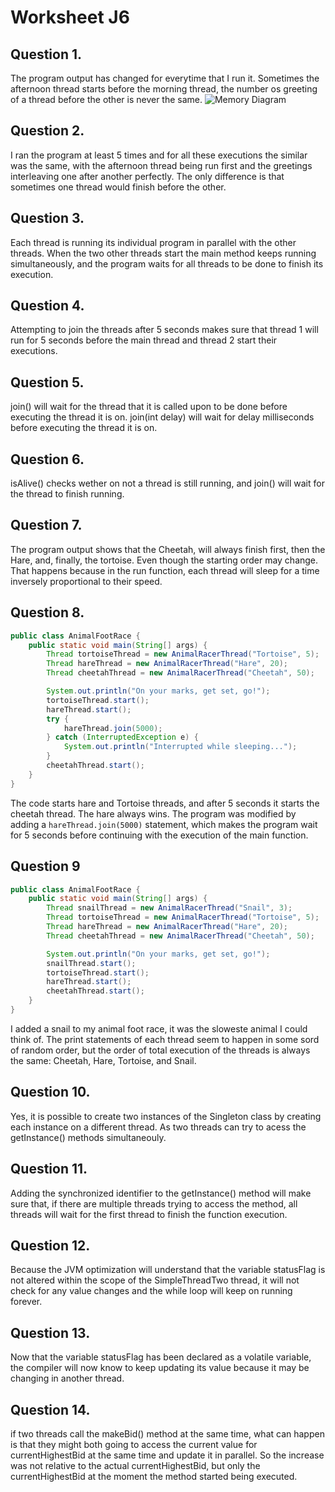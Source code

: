 # Worksheet J6
## Question 1.
The program output has changed for everytime that I run it. Sometimes the afternoon thread starts before the morning thread, the number os greeting of a thread before the other is never the same. 
![Memory Diagram](MemoryDiagram.png)

## Question 2.
I ran the program at least 5 times and for all these executions the similar was the same, with the afternoon thread being run first and the greetings interleaving one after another perfectly. The only difference is that sometimes one thread would finish before the other. 

## Question 3. 
Each thread is running its individual program in parallel with the other threads. When the two other threads start the main method keeps running simultaneously, and the program waits for all threads to be done to finish its execution. 

## Question 4.
Attempting to join the threads after 5 seconds makes sure that thread 1 will run for 5 seconds before the main thread and thread 2 start their executions. 

## Question 5. 
join() will wait for the thread that it is called upon to be done before executing the thread it is on. join(int delay) will wait for delay milliseconds before executing the thread it is on. 

## Question 6. 
isAlive() checks wether on not a thread is still running, and join() will wait for the thread to finish running. 

## Question 7. 
The program output shows that the Cheetah, will always finish first, then the Hare, and, finally, the tortoise. Even though the starting order may change. That happens because in the run function, each thread will sleep for a time inversely proportional to their speed.

## Question 8.
```java
public class AnimalFootRace {
    public static void main(String[] args) {
        Thread tortoiseThread = new AnimalRacerThread("Tortoise", 5);
        Thread hareThread = new AnimalRacerThread("Hare", 20);
        Thread cheetahThread = new AnimalRacerThread("Cheetah", 50);

        System.out.println("On your marks, get set, go!");
        tortoiseThread.start();
        hareThread.start();
        try {
            hareThread.join(5000);
        } catch (InterruptedException e) {
            System.out.println("Interrupted while sleeping...");
        }
        cheetahThread.start();
    }
}
```
The code starts hare and Tortoise threads, and after 5 seconds it starts the cheetah thread. The hare always wins. The program was modified by adding a `hareThread.join(5000)` statement, which makes the program wait for 5 seconds before continuing with the execution of the main function. 

## Question 9
```java
public class AnimalFootRace {
    public static void main(String[] args) {
        Thread snailThread = new AnimalRacerThread("Snail", 3);
        Thread tortoiseThread = new AnimalRacerThread("Tortoise", 5);
        Thread hareThread = new AnimalRacerThread("Hare", 20);
        Thread cheetahThread = new AnimalRacerThread("Cheetah", 50);

        System.out.println("On your marks, get set, go!");
        snailThread.start();
        tortoiseThread.start();
        hareThread.start();
        cheetahThread.start();
    }
}
```
I added a snail to my animal foot race, it was the sloweste animal I could think of. The print statements of each thread seem to happen in some sord of random order, but the order of total execution of the threads is always the same: Cheetah, Hare, Tortoise, and Snail. 

## Question 10.
Yes, it is possible to create two instances of the Singleton class by creating each instance on a different thread. As two threads can try to acess the getInstance() methods simultaneouly. 

## Question 11. 
Adding the synchronized identifier to the getInstance() method will make sure that, if there are multiple threads trying to access the method, all threads will wait for the first thread to finish the function execution.

## Question 12.
Because the JVM optimization will understand that the variable statusFlag is not altered within the scope of the SimpleThreadTwo thread, it will not check for any value changes and the while loop will keep on running forever. 

## Question 13. 
Now that the variable statusFlag has been declared as a volatile variable, the compiler will now know to keep updating its value because it may be changing in another thread. 

## Question 14. 
if two threads call the makeBid() method at the same time, what can happen is that they might both going to access the current value for currentHighestBid at the same time and update it in parallel. So the increase was not relative to the actual currentHighestBid, but only the currentHighestBid at the moment the method started being executed. 




